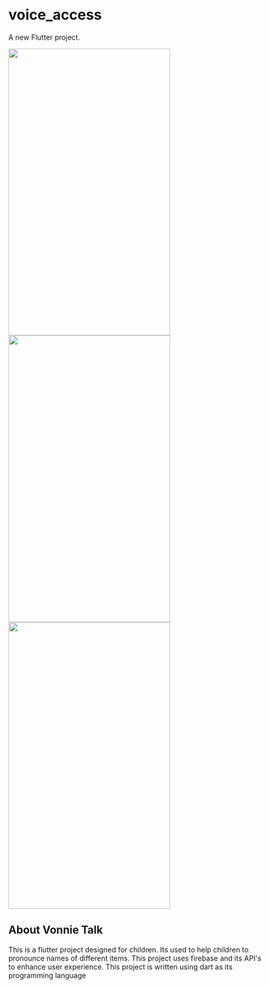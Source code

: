 # voice_access

A new Flutter project.

<img src="https://github.com/Leo-Development/VonnieTalk/assets/160739845/a99f2176-e950-482e-b4d4-5a6b5811ae57" width="320" height="568">
<img src="https://github.com/Leo-Development/VonnieTalk/assets/160739845/88ab6b00-3f5f-408f-be24-6998c6df8fe9" width="320" height="568">
<img src="https://github.com/Leo-Development/VonnieTalk/assets/160739845/b17dfd5b-e1d9-451a-96b9-cbffd6fbd683" width="320" height="568">

## About Vonnie Talk

This is a flutter project designed for children. Its used to help children to pronounce names of different items. This project uses firebase and its API's to enhance user experience. This project is written using dart as its programming language


